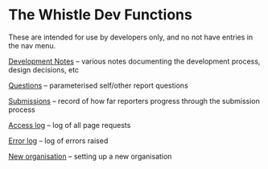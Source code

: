 The Whistle Dev Functions
=========================

These are intended for use by developers only, and no not have entries in the nav menu.

[Development Notes](/dev/notes) – various notes documenting the development process, design decisions, etc

[Questions](/questions) – parameterised self/other report questions

[Submissions](/dev/submissions) – record of how far reporters progress through the submission process

[Access log](/dev/log-access) – log of all page requests

[Error log](/dev/log-error) – log of errors raised

[New organisation](/dev/notes/new-organisation) – setting up a new organisation
